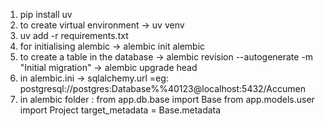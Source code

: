 1. pip install uv
2. to create virtual environment -> uv venv
3. uv add -r requirements.txt
4. for initialising alembic -> alembic init alembic
5. to create a table in the database -> alembic revision --autogenerate -m "Initial migration" -> alembic upgrade head
6. in alembic.ini -> sqlalchemy.url =eg: postgresql://postgres:Database%%40123@localhost:5432/Accumen
7. in alembic folder :
from app.db.base import Base
from app.models.user import Project
target_metadata = Base.metadata
